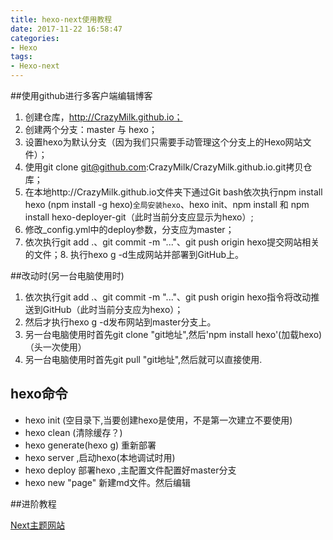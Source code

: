 ```yaml
---
title: hexo-next使用教程
date: 2017-11-22 16:58:47
categories:
- Hexo
tags:
- Hexo-next
---
```

##使用github进行多客户端编辑博客
1. 创建仓库，http://CrazyMilk.github.io；
2. 创建两个分支：master 与 hexo；
3. 设置hexo为默认分支（因为我们只需要手动管理这个分支上的Hexo网站文件）；
4. 使用git clone git@github.com:CrazyMilk/CrazyMilk.github.io.git拷贝仓库；
5. 在本地http://CrazyMilk.github.io文件夹下通过Git bash依次执行npm install hexo (npm install -g hexo)`全局安装hexo`、hexo init、npm install 和 npm install hexo-deployer-git（此时当前分支应显示为hexo）;
6. 修改_config.yml中的deploy参数，分支应为master；
7. 依次执行git add .、git commit -m "..."、git push origin hexo提交网站相关的文件；8. 执行hexo g -d生成网站并部署到GitHub上。
<!--more-->
##改动时(另一台电脑使用时)
1. 依次执行git add .、git commit -m "..."、git push origin hexo指令将改动推送到GitHub（此时当前分支应为hexo）；
2. 然后才执行hexo g -d发布网站到master分支上。
3. 另一台电脑使用时首先git clone "git地址",然后'npm install hexo'(加载hexo) （头一次使用）
4. 另一台电脑使用时首先git pull "git地址",然后就可以直接使用.
## hexo命令
* hexo init (空目录下,当要创建hexo是使用，不是第一次建立不要使用)
* hexo clean (清除缓存？)
* hexo generate(hexo g) 重新部署
* hexo server ,启动hexo(本地调试时用)
* hexo deploy 部署hexo ,主配置文件配置好master分支
* hexo new "page" 新建md文件。然后编辑

##进阶教程

[Next主题网站](http://theme-next.iissnan.com/)
